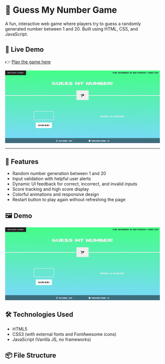 # 🎯 Guess My Number Game

A fun, interactive web game where players try to guess a randomly generated number between 1 and 20. Built using HTML, CSS, and JavaScript.

## 🚀 Live Demo

👉 [Play the game here](https://thecodingkoala912.github.io/NumberGame/)

![Game Screenshot](Screenshot.png)

---

## 🚀 Features

* Random number generation between 1 and 20  
* Input validation with helpful user alerts  
* Dynamic UI feedback for correct, incorrect, and invalid inputs  
* Score tracking and high score display  
* Colorful animations and responsive design  
* Restart button to play again without refreshing the page  

## 🖼️ Demo

![Guess My Number Screenshot](Screenshot.png)

## 🛠️ Technologies Used

* HTML5  
* CSS3 (with external fonts and FontAwesome icons)  
* JavaScript (Vanilla JS, no frameworks)  

## 📦 File Structure

